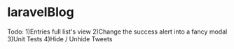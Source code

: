 # laravelBlog
Todo:
1)Entries full list's view
2)Change the success alert into a fancy modal
3)Unit Tests
4)Hide / Unhide Tweets
